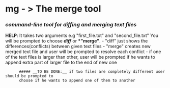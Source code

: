 # mg - > The merge tool
### _command-line tool for diffing and merging text files_

__HELP__: It takes two arguments e.g "first_file.txt" and "second_file.txt"
          You will be prompted to choose __*diff*__ or __*"merge"__.
          - "diff" just shows the differences(conflicts) between given text files
          - "merge" creates new merged text file and user will be prompted to resolve each conflict
          - if one of the text files is larger than other, user will be prompted if he wants to append
          extra part of larger file to the end of new one
          
          ##### __TO BE DONE:__ if two files are completely different user should be prompted to
          choose if he wants to append one of them to another
